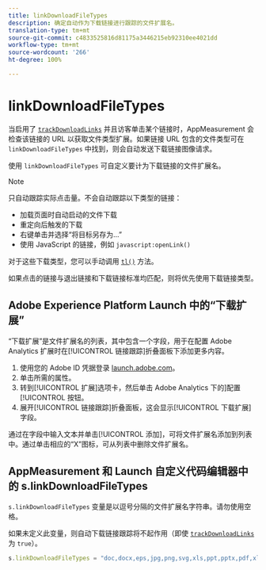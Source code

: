 ```yaml
---
title: linkDownloadFileTypes
description: 确定自动作为下载链接进行跟踪的文件扩展名。
translation-type: tm+mt
source-git-commit: c4833525816d81175a3446215eb92310ee4021dd
workflow-type: tm+mt
source-wordcount: '266'
ht-degree: 100%

---
```



# linkDownloadFileTypes

当启用了 [`trackDownloadLinks`](trackdownloadlinks.md) 并且访客单击某个链接时，AppMeasurement 会检查该链接的 URL 以获取文件类型扩展。如果链接 URL 包含的文件类型可在 `linkDownloadFileTypes` 中找到，则会自动发送下载链接图像请求。

使用 `linkDownloadFileTypes` 可自定义要计为下载链接的文件扩展名。

>[!NOTE]
>
> 只自动跟踪实际点击量。不会自动跟踪以下类型的链接：
>
> * 加载页面时自动启动的文件下载
> * 重定向后触发的下载
> * 右键单击并选择“将目标另存为...”
> * 使用 JavaScript 的链接，例如 `javascript:openLink()`
>
> 
对于这些下载类型，您可以手动调用 [`tl()`](../functions/tl-method.md) 方法。

如果点击的链接与退出链接和下载链接标准均匹配，则将优先使用下载链接类型。

## Adobe Experience Platform Launch 中的“下载扩展”

“下载扩展”是文件扩展名的列表，其中包含一个字段，用于在配置 Adobe Analytics 扩展时在[!UICONTROL 链接跟踪]折叠面板下添加更多内容。

1. 使用您的 Adobe ID 凭据登录 [launch.adobe.com](https://launch.adobe.com)。
2. 单击所需的属性。
3. 转到[!UICONTROL 扩展]选项卡，然后单击 Adobe Analytics 下的]配置[!UICONTROL 按钮。
4. 展开[!UICONTROL 链接跟踪]折叠面板，这会显示[!UICONTROL 下载扩展]字段。

通过在字段中输入文本并单击[!UICONTROL 添加]，可将文件扩展名添加到列表中。通过单击相应的“X”图标，可从列表中删除文件扩展名。

## AppMeasurement 和 Launch 自定义代码编辑器中的 s.linkDownloadFileTypes

`s.linkDownloadFileTypes` 变量是以逗号分隔的文件扩展名字符串。请勿使用空格。

如果未定义此变量，则自动下载链接跟踪将不起作用（即使 [`trackDownloadLinks`](trackdownloadlinks.md) 为 `true`）。

```js
s.linkDownloadFileTypes = "doc,docx,eps,jpg,png,svg,xls,ppt,pptx,pdf,xlsx,tab,csv,zip,txt,vsd,vxd,xml,js,css,rar,exe,wma,mov,avi,wmv,mp3,wav,m4v";
```
